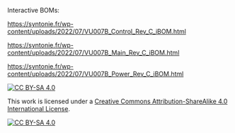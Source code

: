 Interactive BOMs:

https://syntonie.fr/wp-content/uploads/2022/07/VU007B_Control_Rev_C_iBOM.html

https://syntonie.fr/wp-content/uploads/2022/07/VU007B_Main_Rev_C_iBOM.html

https://syntonie.fr/wp-content/uploads/2022/07/VU007B_Power_Rev_C_iBOM.html


[![CC BY-SA 4.0][cc-by-sa-shield]][cc-by-sa]

This work is licensed under a [Creative Commons Attribution-ShareAlike 4.0
International License][cc-by-sa].

[![CC BY-SA 4.0][cc-by-sa-image]][cc-by-sa]

[cc-by-sa]: http://creativecommons.org/licenses/by-sa/4.0/
[cc-by-sa-image]: https://licensebuttons.net/l/by-sa/4.0/88x31.png
[cc-by-sa-shield]: https://img.shields.io/badge/License-CC%20BY--SA%204.0-lightgrey.svg
